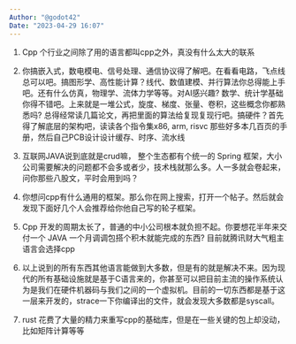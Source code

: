 ```yaml
---
Author: "@godot42"
Date: "2023-04-29 16:07"
---
```


1. Cpp 个行业之间除了用的语言都叫cpp之外，真没有什么太大的联系
2. 你搞嵌入式，数电模电、信号处理、通信协议得了解吧。在看看电路，飞点线总可以吧。搞图形学、高性能计算？线代、数值建模、并行算法你总得能上手吧。还有什么仿真，物理学、流体力学等等。对AI感兴趣?  数学、统计学基础你得不错吧。上来就是一堆公式，旋度、梯度、张量、卷积，这些概念你都熟悉吗? 总得经常读几篇论文，再把里面的算法给复现复现行吧。搞硬件？首先得了解底层的架构吧，读读各个指令集x86, arm, risvc 那些好多本几百页的手册，然后自己PCB设计设计缓存、时序、流水线

3. 互联网JAVA说到底就是crud嘛， 整个生态都有个统一的 Spring 框架，大小公司需要解决的问题都不会多或者少，技术栈就那么多。人一多就会卷起来，问你那些八股文，平时会用到吗？
4. 你想问cpp有什么通用的框架。那么你在网上搜索，打开一个帖子。然后就会发现下面好几个人会推荐给你他自己写的轮子框架。
5. Cpp 开发的周期太长了，普通的中小公司根本就负担不起。你要想花半年来交付一个 JAVA 一个月调调包搭个积木就能完成的东西? 目前就腾讯财大气粗主语言会选择cpp
6. 以上说到的所有东西其他语言能做到大多数，但是有的就是解决不来。因为现代的所有基础设施就是基于C语言来的，你甚至可以把目前主流的操作系统认为是我们在硬件机器码与我们之间的一个虚拟机。目前的一切东西都是基于这一层来开发的，strace一下你编译出的文件，就会发现大多数都是syscall。
7. rust 花费了大量的精力来重写cpp的基础库，但是在一些关键的包上却没动，比如矩阵计算等等